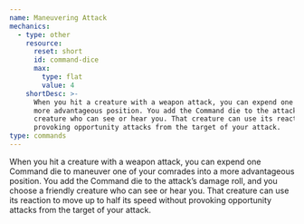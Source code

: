 ```yaml
---
name: Maneuvering Attack
mechanics:
  - type: other
    resource:
      reset: short
      id: command-dice
      max:
        type: flat
        value: 4
    shortDesc: >-
      When you hit a creature with a weapon attack, you can expend one Command die to maneuver one of your comrades into a
      more advantageous position. You add the Command die to the attack’s damage roll, and you choose a friendly
      creature who can see or hear you. That creature can use its reaction to move up to half its speed without
      provoking opportunity attacks from the target of your attack.
type: commands
---
```

When you hit a creature with a weapon attack, you can expend one Command die to maneuver one of your comrades into a
more advantageous position. You add the Command die to the attack’s damage roll, and you choose a friendly
creature who can see or hear you. That creature can use its reaction to move up to half its speed without
provoking opportunity attacks from the target of your attack.
